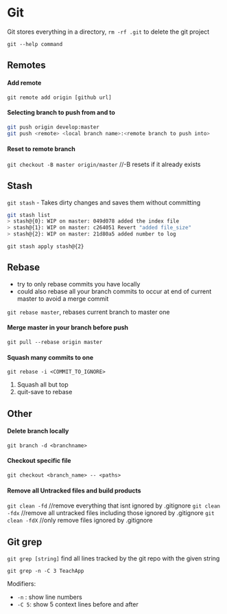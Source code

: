 # Git

Git stores everything in a directory, `rm -rf .git` to delete the git project

`git --help command`

## Remotes

#### Add remote

`git remote add origin [github url]`

#### Selecting branch to push from and to

```bash
git push origin develop:master
git push <remote> <local branch name>:<remote branch to push into>
```

#### Reset to remote branch

`git checkout -B master origin/master` //-B resets if it already exists

## Stash

`git stash` - Takes dirty changes and saves them without committing

```bash
git stash list
> stash@{0}: WIP on master: 049d078 added the index file
> stash@{1}: WIP on master: c264051 Revert "added file_size"
> stash@{2}: WIP on master: 21d80a5 added number to log
```

`git stash apply stash@{2}` 

## Rebase

- try to only rebase commits you have locally 
- could also rebase all your branch commits to occur at end of current master to avoid a merge commit

`git rebase master`, rebases current branch to master one 

#### Merge master in your branch before push

`git pull --rebase origin master`

#### Squash many commits to one

`git rebase -i <COMMIT_TO_IGNORE>`
1. Squash all but top
2. quit-save to rebase

## Other

#### Delete branch locally

`git branch -d <branchname>` 

#### Checkout specific file

`git checkout <branch_name> -- <paths>`

#### Remove all Untracked files and build products

`git clean -fd` //remove everything that isnt ignored by .gitignore
`git clean -fdx` //remove all untracked files including those ignored by .gitignore
`git clean -fdX` //only remove files ignored by .gitignore

## Git grep

`git grep [string]` find all lines tracked by the git repo with the given string

`git grep -n -C 3 TeachApp` 

Modifiers:

- `-n` : show line numbers
- `-C 5`: show 5 context lines before and after 